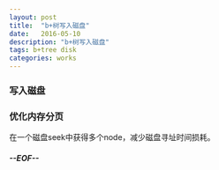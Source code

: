 ```yaml
---
layout: post
title:  "b+树写入磁盘"
date:   2016-05-10
description: "b+树写入磁盘"
tags: b+tree disk
categories: works
---
```


### 写入磁盘

### 优化内存分页
在一个磁盘seek中获得多个node，减少磁盘寻址时间损耗。


##### --EOF--

